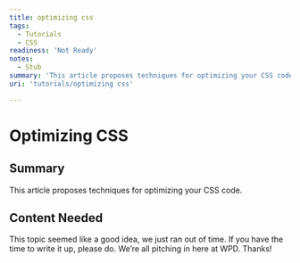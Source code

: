 ```yaml
---
title: optimizing css
tags:
  - Tutorials
  - CSS
readiness: 'Not Ready'
notes:
  - Stub
summary: 'This article proposes techniques for optimizing your CSS code.'
uri: 'tutorials/optimizing css'

---
```

# Optimizing CSS

## Summary

This article proposes techniques for optimizing your CSS code.

## Content Needed

This topic seemed like a good idea, we just ran out of time. If you have the time to write it up, please do. We’re all pitching in here at WPD. Thanks!

